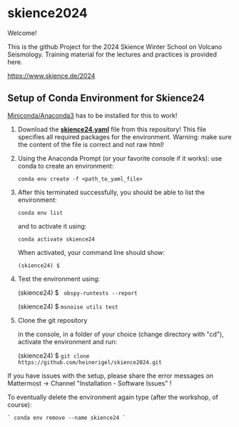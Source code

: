 # skience2024

Welcome!

This is the github Project for the 2024 Skience Winter School on Volcano Seismology. Training material for the lectures and practices is provided here.

https://www.skience.de/2024


## Setup of Conda Environment for Skience24

[Miniconda/Anaconda3](https://docs.conda.io/en/latest/miniconda.html) has to be installed for this to work!

1) Download the [__skience24.yaml__](https://raw.githubusercontent.com/heinerigel/skience2024/main/skience24.yaml) file from this repository! This file specifies all required packages for the environment. Warning: make sure the content of the file is correct and not raw html!

2) Using the Anaconda Prompt (or your favorite console if it works): use conda to create an environment: 
  
   ` conda env create -f <path_to_yaml_file> `

3) After this terminated successfully, you should be able to list the environment: 
   
   ` conda env list `
   
   and to activate it using: 
   
   ` conda activate skience24 `

   When activated, your command line should show:
   
   ` (skience24) $ `  
   
4) Test the environment using: 
   
   (skience24) $ ` obspy-runtests --report`
   
   (skience24) $ ` msnoise utils test `
   

5) Clone the git repository

    in the console, in a folder of your choice (change directory with "cd"), activate the environment and run:
   
    (skience24) $ ` git clone https://github.com/heinerigel/skience2024.git `

If you have issues with the setup, please share the error messages on Mattermost -> Channel "Installation - Software Issues" !



To eventually delete the environment again type (after the workshop, of course):

    ` conda env remove --name skience24 `
